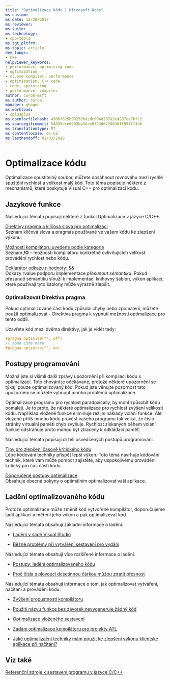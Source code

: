 ```yaml
---
title: "Optimalizace kódu | Microsoft Docs"
ms.custom: 
ms.date: 12/28/2017
ms.reviewer: 
ms.suite: 
ms.technology:
- cpp-tools
ms.tgt_pltfrm: 
ms.topic: article
dev_langs:
- C++
helpviewer_keywords:
- performance, optimizing code
- optimization
- cl.exe compiler, performance
- optimization, C++ code
- code, optimizing
- performance, compiler
author: corob-msft
ms.author: corob
manager: ghogen
ms.workload:
- cplusplus
ms.openlocfilehash: 4306f825b9925dbdcdc994d287a2c4287ea7bfc2
ms.sourcegitcommit: 54035dce0992ba5dce0323d67f86301f994ff3db
ms.translationtype: MT
ms.contentlocale: cs-CZ
ms.lasthandoff: 01/03/2018
---
```

# <a name="optimizing-your-code"></a>Optimalizace kódu

Optimalizace spustitelný soubor, můžete dosáhnout rovnováhu mezi rychlé spuštění rychlost a velikost malý kód. Toto téma popisuje některé z mechanismů, které poskytuje Visual C++ pro optimalizaci kódu.

## <a name="language-features"></a>Jazykové funkce

Následující témata popisují některé z funkcí Optimalizace v jazyce C/C++.

[Direktivy pragma a klíčová slova pro optimalizaci](../../build/reference/optimization-pragmas-and-keywords.md)  
Seznam klíčová slova a pragmas používané ve vašem kódu ke zlepšení výkonu.

[Možnosti kompilátoru uvedené podle kategorie](../../build/reference/compiler-options-listed-by-category.md)  
Seznam **/O** – možnosti kompilátoru konkrétně ovlivňujících velikost provádění rychlost nebo kódu.

[Deklarátor odkazu r-hodnoty: &&](../../cpp/rvalue-reference-declarator-amp-amp.md)  
Odkazy rvalue podporu implementace *přesunout sémantiku*. Pokud přesunutí sémantiku slouží k implementaci knihovny šablon, výkon aplikací, které používají tyto šablony může výrazně zlepšit.

### <a name="the-optimize-pragma"></a>Optimalizovat Direktiva pragma

Pokud optimalizované část kódu způsobí chyby nebo zpomalení, můžete použít [optimalizovat](../../preprocessor/optimize.md) – Direktiva pragma k vypnutí možnosti optimalizace pro tento oddíl.

Uzavřete kód mezi dvěma direktivy, jak je vidět tady:

```cpp
#pragma optimize("", off)
// some code here
#pragma optimize("", on)
```

## <a name="programming-practices"></a>Postupy programování

Možná jste si všimli další zprávy upozornění při kompilaci kódu s optimalizací. Toto chování je očekávané, protože některé upozornění se týkají pouze optimalizovaný kód. Pokud jste věnujte pozornost tato upozornění se můžete vyhnout mnoho problémů optimalizace.

Optimalizace programu pro rychlost paradoxically, by mohl způsobit kódu pomaleji. Je to proto, že některé optimalizace pro rychlost zvýšení velikosti kódu. Například vložené funkce eliminuje režijní náklady volání funkce. Ale vložené příliš mnoho kódu provést vašeho programu tak velká, že číslo stránky virtuální paměti chyb zvyšuje. Rychlost získaných během volání funkce odstraňuje proto mohou být ztraceny k odkládací paměť.

Následující témata popisují drželi osvědčených postupů programování.

[Tipy pro zlepšení časově kritického kódu](../../build/reference/tips-for-improving-time-critical-code.md)  
Lépe kódování techniky přispět lepší výkon. Toto téma navrhuje kódování technik, které vám může pomoct zajistěte, aby uspokojivému provádění kritický pro čas části kódu.

[Doporučené postupy optimalizace](../../build/reference/optimization-best-practices.md)  
Obsahuje obecné pokyny o optimálním optimalizovat vaší aplikace.

## <a name="debugging-optimized-code"></a>Ladění optimalizovaného kódu

Protože optimalizace může změnit kód vytvořené kompilátor, doporučujeme ladit aplikaci a měření jeho výkon a pak optimalizovat kód.

Následující témata obsahují základní informace o ladění.

- [Ladění v sadě Visual Studio](/visualstudio/debugger/debugging-in-visual-studio)

- [Běžné problémy při vytváření sestavení pro vydání](../../build/reference/common-problems-when-creating-a-release-build.md)

Následující témata obsahují více rozšířené informace o ladění.

- [Postupy: ladění optimalizovaného kódu](/visualstudio/debugger/how-to-debug-optimized-code)

- [Proč čísla s plovoucí desetinnou čárkou můžou ztratit přesnost](../../build/reference/why-floating-point-numbers-may-lose-precision.md)

Následující témata obsahují informace o tom, jak optimalizovat vytváření, načítání a provádění kódu.

- [Zvýšení propustnosti kompilátoru](../../build/reference/improving-compiler-throughput.md)

- [Použití názvu funkce bez závorek nevygeneruje žádný kód](../../build/reference/using-function-name-without-parens-produces-no-code.md)

- [Optimalizace vloženého sestavení](../../assembler/inline/optimizing-inline-assembly.md)

- [Zadání optimalizace kompilátoru pro projekty ATL](../../atl/reference/specifying-compiler-optimization-for-an-atl-project.md)

- [Jaké optimalizační techniky mám použít ke zlepšení výkonu klientské aplikace při načítání?](../../build/dll-frequently-asked-questions.md#mfc_optimization)

## <a name="see-also"></a>Viz také

[Referenční zdroje k sestavení programu v jazyce C/C++](../../build/reference/c-cpp-building-reference.md)  
